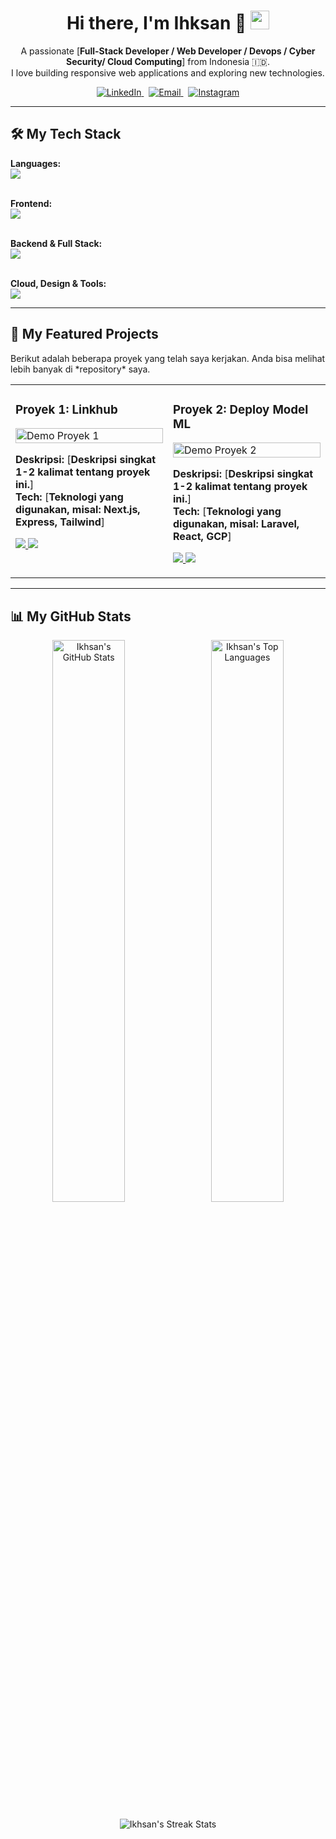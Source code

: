 <h1 align="center">
  Hi there, I'm Ihksan 👋
  <img src="https://media.giphy.com/media/hvRJCLFzcasrR4ia7z/giphy.gif" width="30px">
</h1>

<p align="center">
  A passionate [<strong>Full-Stack Developer / Web Developer / Devops / Cyber Security/ Cloud Computing</strong>] from Indonesia 🇮🇩.
  <br>
  I love building responsive web applications and exploring new technologies.
  <br>
</p>

<div align="center">
  <a href="[<strong>https://www.linkedin.com/in/ihksanblny</strong>]" target="_blank">
    <img src="https://img.shields.io/badge/LinkedIn-0077B5?style=for-the-badge&logo=linkedin&logoColor=white" alt="LinkedIn"/>
  </a>
  &nbsp;
  <a href="mailto:[<strong>ihksanbalany@gmail.com</strong>]" target="_blank">
    <img src="https://img.shields.io/badge/Email-D14836?style=for-the-badge&logo=gmail&logoColor=white" alt="Email"/>
  </a>
  &nbsp;
  <a href="[<strong>https://www.instagram.com/ihksanblnyy</strong>]" target="_blank">
    <img src="https://img.shields.io/badge/Instagram-E4405F?style=for-the-badge&logo=instagram&logoColor=white" alt="Instagram"/>
  </a>
</div>

<hr>

<h2 align="left">🛠️ My Tech Stack</h2>
<p align="left">
  <strong>Languages:</strong>
  <br>
  <a href="https://skillicons.dev">
    <img src="https://skillicons.dev/icons?i=js,py" />
  </a>
  <br><br>

  <strong>Frontend:</strong>
  <br>
  <a href="https://skillicons.dev">
    <img src="https://skillicons.dev/icons?i=react,nextjs,tailwind" />
  </a>
  <br><br>

  <strong>Backend & Full Stack:</strong>
  <br>
  <a href="https://skillicons.dev">
    <img src="https://skillicons.dev/icons?i=nodejs,express,flask,laravel,php" />
  </a>
  <br><br>

  <strong>Cloud, Design & Tools:</strong>
  <br>
  <a href="https://skillicons.dev">
    <img src="https://skillicons.dev/icons?i=gcp,figma,photoshop,git,github,vscode" />
  </a>
</p>

<hr>

<h2 align="left">🚀 My Featured Projects</h2>
<p align="left">
  Berikut adalah beberapa proyek yang telah saya kerjakan. Anda bisa melihat lebih banyak di *repository* saya.
</p>
<table width="100%">
  <tr>
    <td width="50%" valign="top">
      <h3 align="left">Proyek 1: Linkhub</h3>
      <p align="left">
        <a href="[<strong>URL ke GitHub Repo Anda</strong>]" target="_blank">
          <img src="[<strong>URL ke screenshot/demo GIF proyek Anda</strong>]" alt="Demo Proyek 1" width="100%">
        </a>
      </p>
      <p align="left">
        <strong>Deskripsi:</strong> [<strong>Deskripsi singkat 1-2 kalimat tentang proyek ini.</strong>]
        <br>
        <strong>Tech:</strong> [<strong>Teknologi yang digunakan, misal: Next.js, Express, Tailwind</strong>]
      </p>
      <p align="left">
        <a href="[<strong>URL ke GitHub Repo Anda</strong>]" target="_blank">
          <img src="https://img.shields.io/badge/GitHub-Repo-blue?style=for-the-badge&logo=github">
        </a>
        <a href="[<strong>URL ke Live Demo (jika ada)</strong>]" target="_blank">
          <img src="https://img.shields.io/badge/Live-Demo-brightgreen?style=for-the-badge&logo=vercel">
        </a>
      </p>
    </td>
    <td width="50%" valign="top">
      <h3 align="left">Proyek 2: Deploy Model ML</h3>
      <p align="left">
        <a href="[<strong>URL ke GitHub Repo Anda</strong>]" target="_blank">
          <img src="[<strong>URL ke screenshot/demo GIF proyek Anda</strong>]" alt="Demo Proyek 2" width="100%">
        </a>
      </p>
      <p align="left">
        <strong>Deskripsi:</strong> [<strong>Deskripsi singkat 1-2 kalimat tentang proyek ini.</strong>]
        <br>
        <strong>Tech:</strong> [<strong>Teknologi yang digunakan, misal: Laravel, React, GCP</strong>]
      </p>
      <p align="left">
        <a href="[<strong>URL ke GitHub Repo Anda</strong>]" target="_blank">
          <img src="https://img.shields.io/badge/GitHub-Repo-blue?style=for-the-badge&logo=github">
        </a>
        <a href="[<strong>URL ke Live Demo (jika ada)</strong>]" target="_blank">
          <img src="https://img.shields.io/badge/Live-Demo-brightgreen?style=for-the-badge&logo=vercel">
        </a>
      </p>
    </td>
  </tr>
</table>

<hr>

<h2 align="left">📊 My GitHub Stats</h2>

<p align="center">
  <img width="48%" src="https://github-readme-stats.vercel.app/api?username=ihksanblny&show_icons=true&theme=dracula&include_all_commits=true&count_private=true" alt="Ikhsan's GitHub Stats" />
  &nbsp;
  <img width="48%" src="https://github-readme-stats.vercel.app/api/top-langs/?username=ihksanblny&layout=compact&theme=dracula" alt="Ikhsan's Top Languages" />
</p>
<p align="center">
  <img src="https://github-readme-streak-stats.herokuapp.com/?user=ihksanblny&theme=dracula" alt="Ikhsan's Streak Stats" />
</p>
